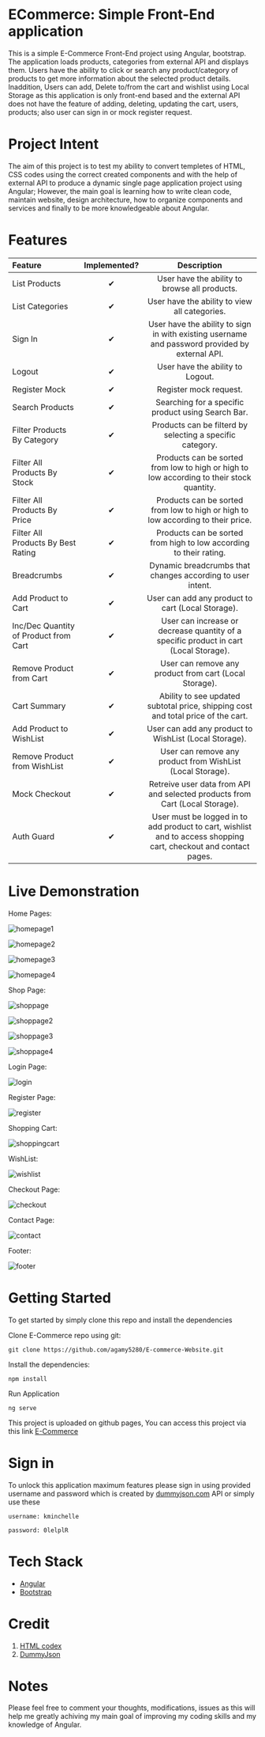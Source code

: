 # ECommerce: Simple Front-End application
This is a simple E-Commerce Front-End project using Angular, bootstrap. The application loads products, categories from external API and displays them. Users have the ability to click or search any product/category of products to get more information about the selected product details. Inaddition, Users can add, Delete to/from the cart and wishlist using Local Storage as this application is only front-end based and the external API does not have the feature of adding, deleting, updating the cart, users, products; also user can sign in or mock register request.
# Project Intent
The aim of this project is to test my ability to convert templetes of HTML, CSS codes using the correct created components and with the help of external API to produce a dynamic single page application project using Angular; However, the main goal is learning how to write clean code, maintain website, design architecture, how to organize components and services and finally to be more knowledgeable about Angular.
# Features
| Feature | Implemented? | Description
| :--- | :---: | :---: |
| List Products | ✔ | User have the ability to browse all products.
| List Categories | ✔ | User have the ability to view all categories.
| Sign In | ✔ | User have the ability to sign in with existing username and password provided by external API.
| Logout | ✔ | User have the ability to Logout.
| Register Mock | ✔ | Register mock request.
| Search Products | ✔ | Searching for a specific product using Search Bar.
| Filter Products By Category | ✔ | Products can be filterd by selecting a specific category.
| Filter All Products By Stock | ✔ | Products can be sorted from low to high or high to low according to their stock quantity.
| Filter All Products By Price | ✔ | Products can be sorted from low to high or high to low according to their price.
| Filter All Products By Best Rating | ✔ | Products can be sorted from high to low according to their rating.
| Breadcrumbs | ✔ | Dynamic breadcrumbs that changes according to user intent.
| Add Product to Cart | ✔ | User can add any product to cart (Local Storage).
| Inc/Dec Quantity of Product from Cart | ✔ | User can increase or decrease quantity of a specific product in cart (Local Storage).
| Remove Product from Cart | ✔ | User can remove any product from cart (Local Storage).
| Cart Summary | ✔ | Ability to see updated subtotal price, shipping cost and total price of the cart.
| Add Product to WishList | ✔ | User can add any product to WishList (Local Storage).
| Remove Product from WishList | ✔ | User can remove any product from WishList (Local Storage).
| Mock Checkout | ✔ | Retreive user data from API and selected products from Cart (Local Storage).
| Auth Guard | ✔ | User must be logged in to add product to cart, wishlist and to access shopping cart, checkout and contact pages.

# Live Demonstration

Home Pages:

![homepage1](https://user-images.githubusercontent.com/79969562/217333070-88911b53-2887-4803-baca-8dde5047962c.JPG)

![homepage2](https://user-images.githubusercontent.com/79969562/217333130-960f84e6-85df-4f64-9235-37958310a381.JPG)

![homepage3](https://user-images.githubusercontent.com/79969562/217333129-3544df90-e5ee-42c5-87ec-5e0073ec70de.JPG)

![homepage4](https://user-images.githubusercontent.com/79969562/217333131-410d2926-ec80-4375-bb73-b0266bba2e35.JPG)

Shop Page:

![shoppage](https://user-images.githubusercontent.com/79969562/217333347-4d97b9e1-106b-4e4a-9745-005667e226b7.JPG)

![shoppage2](https://user-images.githubusercontent.com/79969562/217333352-bdab9c26-a08a-435a-9d05-7b83abacc653.JPG)

![shoppage3](https://user-images.githubusercontent.com/79969562/217333358-63a27b94-eac8-44c2-962e-3f66b4ea7b50.JPG)

![shoppage4](https://user-images.githubusercontent.com/79969562/217333366-de0b263d-b347-4202-8d02-61f59aa9b4ad.JPG)


Login Page:

![login](https://user-images.githubusercontent.com/79969562/217334088-da52b4b9-de23-4c03-818e-0d18f03bad3e.JPG)

Register Page:

![register](https://user-images.githubusercontent.com/79969562/217334318-1565daff-65f8-491a-9ccb-dc35bb6b05b3.JPG)

Shopping Cart:

![shoppingcart](https://user-images.githubusercontent.com/79969562/217333491-f32b00e0-404b-4dc0-a093-1d436de97f93.JPG)


WishList:

![wishlist](https://user-images.githubusercontent.com/79969562/217334266-51de0b4e-ca7e-4246-9504-e04c902aae2c.JPG)


Checkout Page:

![checkout](https://user-images.githubusercontent.com/79969562/217334386-fec045b7-c239-45b5-bcf6-cf032f6d3732.JPG)

Contact Page:

![contact](https://user-images.githubusercontent.com/79969562/217334451-c5fc0653-ecad-4149-9588-dd7a03747156.JPG)

Footer:

![footer](https://user-images.githubusercontent.com/79969562/217334488-2d91f616-b827-4f9b-aa3d-1ae40614bc55.JPG)

# Getting Started
To get started by simply clone this repo and install the dependencies

Clone E-Commerce repo using git:
```
git clone https://github.com/agamy5280/E-commerce-Website.git
```
Install the dependencies:
```
npm install
```
Run Application
```
ng serve
```
This project is uploaded on github pages, You can access this project via this link [E-Commerce](https://agamy5280.github.io/E-commerce-Website/)
# Sign in

To unlock this application maximum features please sign in using provided username and password which is created by [dummyjson.com](https://dummyjson.com/users) API
or simply use these
```
username: kminchelle
```
```
password: 0lelplR
```

# Tech Stack

* [Angular](https://angular.io/)
* [Bootstrap](https://getbootstrap.com/)

# Credit

1. [HTML codex](https://htmlcodex.com/)
2. [DummyJson](https://dummyjson.com/)

# Notes

Please feel free to comment your thoughts, modifications, issues as this will help me greatly achiving my main goal of improving my coding skills and my knowledge of Angular. 

